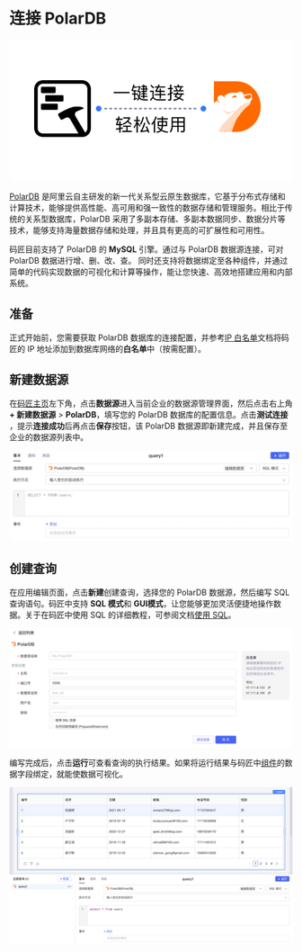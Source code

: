 # 连接 PolarDB

​![](assets/1-20231002173010-m0tu9z3.png)​

[PolarDB](https://www.aliyun.com/product/polardb) 是阿里云自主研发的新一代关系型云原生数据库，它基于分布式存储和计算技术，能够提供高性能、高可用和强一致性的数据存储和管理服务。相比于传统的关系型数据库，PolarDB 采用了多副本存储、多副本数据同步、数据分片等技术，能够支持海量数据存储和处理，并且具有更高的可扩展性和可用性。

码匠目前支持了 PolarDB 的 **MySQL** 引擎。通过与 PolarDB 数据源连接，可对 PolarDB 数据进行增、删、改、查。 同时还支持将数据绑定至各种组件，并通过简单的代码实现数据的可视化和计算等操作，能让您快速、高效地搭建应用和内部系统。

## 准备

正式开始前，您需要获取 PolarDB 数据库的连接配置，并参考[IP 白名单](https://majiang.co/docs/ip-allowlist)文档将码匠的 IP 地址添加到数据库网络的**白名单**中（按需配置）。

## 新建数据源

在[码匠主页](https://cloud.majiang.co/apps)左下角，点击**数据源**进入当前企业的数据源管理界面，然后点击右上角 **+ 新建数据源** > ​**PolarDB**​，填写您的 PolarDB 数据库的配置信息。点击​**测试连接**​，提示**连接成功**后再点击**保存**按钮，该 PolarDB 数据源即新建完成，并且保存至企业的数据源列表中。

​![](assets/2-20231002173010-70xmn2k.png)​

## 创建查询

在应用编辑页面，点击**新建**创建查询，选择您的 PolarDB 数据源，然后编写 SQL 查询语句。码匠中支持 **SQL 模式**和 **GUI模式**​，让您能够更加灵活便捷地操作数据。关于在码匠中使用 SQL 的详细教程，可参阅文档[使用 SQL](https://majiang.co/docs/using-sql)。

​![](assets/3-20231002173009-e9dxky1.png)​

编写完成后，点击**运行**可查看查询的执行结果。如果将运行结果与码匠中[组件](https://majiang.co/docs/component-guides)的数据字段绑定，就能使数据可视化。

​![](assets/4-20231002173010-7d4hbs7.png)​
